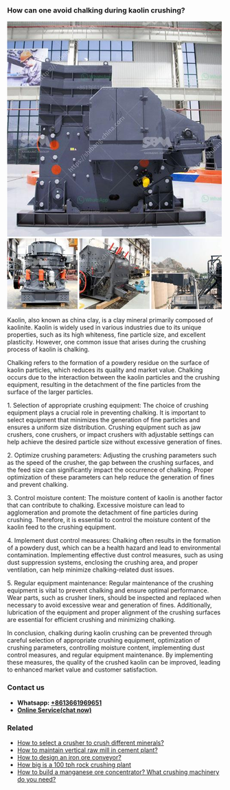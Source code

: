 <h3>How can one avoid chalking during kaolin crushing?</h3><img src='1701744939.jpg' alt=''><p>Kaolin, also known as china clay, is a clay mineral primarily composed of kaolinite. Kaolin is widely used in various industries due to its unique properties, such as its high whiteness, fine particle size, and excellent plasticity. However, one common issue that arises during the crushing process of kaolin is chalking.</p><p>Chalking refers to the formation of a powdery residue on the surface of kaolin particles, which reduces its quality and market value. Chalking occurs due to the interaction between the kaolin particles and the crushing equipment, resulting in the detachment of the fine particles from the surface of the larger particles.</p><p>1. Selection of appropriate crushing equipment: The choice of crushing equipment plays a crucial role in preventing chalking. It is important to select equipment that minimizes the generation of fine particles and ensures a uniform size distribution. Crushing equipment such as jaw crushers, cone crushers, or impact crushers with adjustable settings can help achieve the desired particle size without excessive generation of fines.</p><p>2. Optimize crushing parameters: Adjusting the crushing parameters such as the speed of the crusher, the gap between the crushing surfaces, and the feed size can significantly impact the occurrence of chalking. Proper optimization of these parameters can help reduce the generation of fines and prevent chalking.</p><p>3. Control moisture content: The moisture content of kaolin is another factor that can contribute to chalking. Excessive moisture can lead to agglomeration and promote the detachment of fine particles during crushing. Therefore, it is essential to control the moisture content of the kaolin feed to the crushing equipment.</p><p>4. Implement dust control measures: Chalking often results in the formation of a powdery dust, which can be a health hazard and lead to environmental contamination. Implementing effective dust control measures, such as using dust suppression systems, enclosing the crushing area, and proper ventilation, can help minimize chalking-related dust issues.</p><p>5. Regular equipment maintenance: Regular maintenance of the crushing equipment is vital to prevent chalking and ensure optimal performance. Wear parts, such as crusher liners, should be inspected and replaced when necessary to avoid excessive wear and generation of fines. Additionally, lubrication of the equipment and proper alignment of the crushing surfaces are essential for efficient crushing and minimizing chalking.</p><p>In conclusion, chalking during kaolin crushing can be prevented through careful selection of appropriate crushing equipment, optimization of crushing parameters, controlling moisture content, implementing dust control measures, and regular equipment maintenance. By implementing these measures, the quality of the crushed kaolin can be improved, leading to enhanced market value and customer satisfaction.</p><h3>Contact us</h3><ul><li><strong>Whatsapp:&nbsp;<a href="https://wa.me/8613661969651">+8613661969651</a></strong></li><li><a href="https://swt.shibang-china.com/?git&amp;zhl&amp;How can one avoid chalking during kaolin crushing"><strong>Online Service(chat now)</strong></a></li></ul><h3>Related</h3><ul><li><a href='How to select a crusher to crush different minerals.md'>How to select a crusher to crush different minerals?</a></li><li><a href='How to maintain vertical raw mill in cement plant.md'>How to maintain vertical raw mill in cement plant?</a></li><li><a href='How to design an iron ore conveyor.md'>How to design an iron ore conveyor?</a></li><li><a href='How big is a 100 tph rock crushing plant.md'>How big is a 100 tph rock crushing plant</a></li><li><a href='How to build a manganese ore concentrator What crushing machinery do you need.md'>How to build a manganese ore concentrator? What crushing machinery do you need?</a></li></ul>